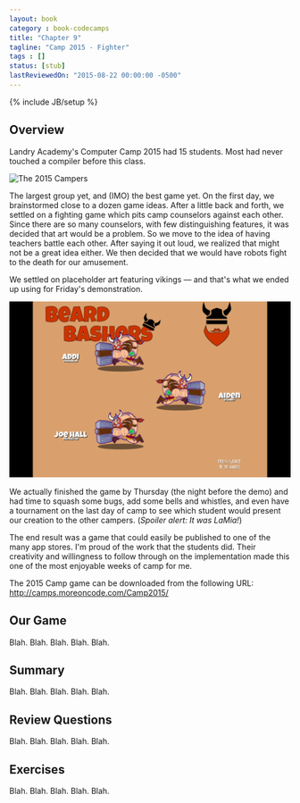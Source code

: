 ```yaml
---
layout: book
category : book-codecamps
title: "Chapter 9"
tagline: "Camp 2015 - Fighter"
tags : []
status: [stub]
lastReviewedOn: "2015-08-22 00:00:00 -0500"
---
```

{% include JB/setup %}

## Overview

Landry Academy's Computer Camp 2015 had 15 students. Most had never touched a compiler before this class.

![The 2015 Campers](images/camp2015students.jpg)

The largest group yet, and (IMO) the best game yet. On the first day, we brainstormed close to a dozen game ideas. After a little back and forth, we settled on a fighting game which pits camp counselors against each other. Since there are so many counselors, with few distinguishing features, it was decided that art would be a problem. So we move to the idea of having teachers battle each other. After saying it out loud, we realized that might not be a great idea either. We then decided that we would have robots fight to the death for our amusement.

We settled on placeholder art featuring vikings — and that's what we ended up using for Friday's demonstration.

![The 2015 Camp's Game](images/camp2015game.png)

We actually finished the game by Thursday (the night before the demo) and had time to squash some bugs, add some bells and whistles, and even have a tournament on the last day of camp to see which student would present our creation to the other campers. (*Spoiler alert: It was LaMia!*)

The end result was a game that could easily be published to one of the many app stores. I'm proud of the work that the students did. Their creativity and willingness to follow through on the implementation made this one of the most enjoyable weeks of camp for me.

The 2015 Camp game can be downloaded from the following URL:    
http://camps.moreoncode.com/Camp2015/

## Our Game

Blah. Blah. Blah. Blah. Blah.

## Summary

Blah. Blah. Blah. Blah. Blah.

## Review Questions

Blah. Blah. Blah. Blah. Blah.

## Exercises

Blah. Blah. Blah. Blah. Blah.

